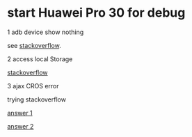 # start Huawei Pro 30 for debug

1 adb device show nothing

see [stackoverflow](https://stackoverflow.com/a/53887437/7362888).

2 access local Storage

[stackoverflow](https://stackoverflow.com/a/54342155/7362888)

3 ajax CROS error

trying stackoverflow

[answer 1](https://stackoverflow.com/a/10567914/7362888)

[answer 2](https://stackoverflow.com/a/54342155/7362888)
